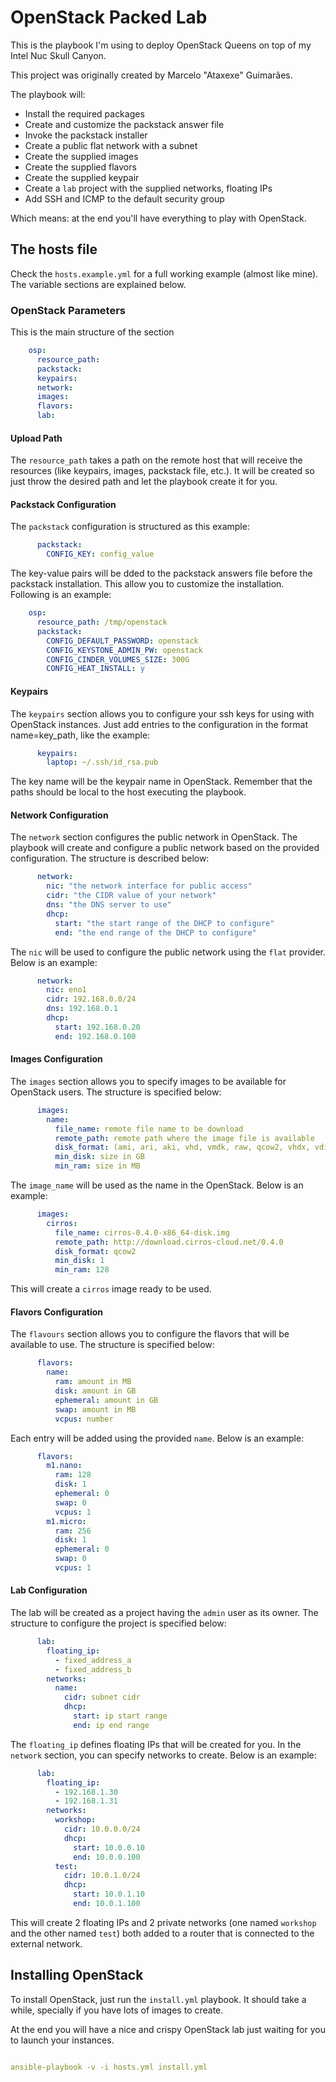 # OpenStack Packed Lab

This is the playbook I'm using to deploy OpenStack Queens on top of my Intel Nuc Skull
Canyon.

This project was originally created by Marcelo "Ataxexe" Guimarães.

The playbook will:

- Install the required packages
- Create and customize the packstack answer file
- Invoke the packstack installer
- Create a public flat network with a subnet
- Create the supplied images
- Create the supplied flavors
- Create the supplied keypair
- Create a `lab` project with the supplied networks, floating IPs
- Add SSH and ICMP to the default security group

Which means: at the end you'll have everything to play with OpenStack.

## The hosts file

Check the `hosts.example.yml` for a full working example (almost like mine). The variable
sections are explained below.

### OpenStack Parameters

This is the main structure of the section

```yaml
    osp:
      resource_path:
      packstack:
      keypairs:
      network:
      images:
      flavors:
      lab:
```

#### Upload Path

The `resource_path` takes a path on the remote host that will receive the resources (like keypairs,
images, packstack file, etc.). It will be created so just throw the desired path and let the
playbook create it for you.

#### Packstack Configuration

The `packstack` configuration is structured as this example:

```yaml
      packstack:
        CONFIG_KEY: config_value
```

The key-value pairs will be dded to the packstack answers file before the packstack installation.
This allow you to customize the installation. Following is an example:

```yaml
    osp:
      resource_path: /tmp/openstack
      packstack:
        CONFIG_DEFAULT_PASSWORD: openstack
        CONFIG_KEYSTONE_ADMIN_PW: openstack
        CONFIG_CINDER_VOLUMES_SIZE: 300G
        CONFIG_HEAT_INSTALL: y
```

#### Keypairs

The `keypairs` section allows you to configure your ssh keys for using with OpenStack instances.
Just add entries to the configuration in the format name=key_path, like the example:

```yaml
      keypairs:
        laptop: ~/.ssh/id_rsa.pub
```

The key name will be the keypair name in OpenStack. Remember that the paths should be local to the
host executing the playbook.

#### Network Configuration

The `network` section configures the public network in OpenStack. The playbook will create and
configure a public network based on the provided configuration. The structure is described below:

```yaml
      network:
        nic: "the network interface for public access"
        cidr: "the CIDR value of your network"
        dns: "the DNS server to use"
        dhcp:
          start: "the start range of the DHCP to configure"
          end: "the end range of the DHCP to configure"
```

The `nic` will be used to configure the public network using the `flat` provider. Below is an
example:

```yaml
      network:
        nic: eno1
        cidr: 192.168.0.0/24
        dns: 192.168.0.1
        dhcp:
          start: 192.168.0.20
          end: 192.168.0.100
```

#### Images Configuration

The `images` section allows you to specify images to be available for OpenStack users. The structure
is specified below:

```yaml
      images:
        name:
          file_name: remote file name to be download
          remote_path: remote path where the image file is available
          disk_format: (ami, ari, aki, vhd, vmdk, raw, qcow2, vhdx, vdi, iso or ploop)
          min_disk: size in GB
          min_ram: size in MB
```

The `image_name` will be used as the name in the OpenStack. Below is an example:

```yaml
      images:
        cirros:
          file_name: cirros-0.4.0-x86_64-disk.img
          remote_path: http://download.cirros-cloud.net/0.4.0
          disk_format: qcow2
          min_disk: 1
          min_ram: 128
```

This will create a `cirros` image ready to be used.

#### Flavors Configuration

The `flavours` section allows you to configure the flavors that will be available to use. The
structure is specified below:

```yaml
      flavors:
        name:
          ram: amount in MB
          disk: amount in GB
          ephemeral: amount in GB
          swap: amount in MB
          vcpus: number
```

Each entry will be added using the provided `name`. Below is an example:

```yaml
      flavors:
        m1.nano:
          ram: 128
          disk: 1
          ephemeral: 0
          swap: 0
          vcpus: 1
        m1.micro:
          ram: 256
          disk: 1
          ephemeral: 0
          swap: 0
          vcpus: 1
```

#### Lab Configuration

The lab will be created as a project having the `admin` user as its owner. The structure to
configure the project is specified below:

```yaml
      lab:
        floating_ip:
          - fixed_address_a
          - fixed_address_b
        networks:
          name:
            cidr: subnet cidr
            dhcp:
              start: ip start range
              end: ip end range
```

The `floating_ip` defines floating IPs that will be created for you. In the `network` section, you
can specify networks to create. Below is an example:

```yaml
      lab:
        floating_ip:
          - 192.168.1.30
          - 192.168.1.31
        networks:
          workshop:
            cidr: 10.0.0.0/24
            dhcp:
              start: 10.0.0.10
              end: 10.0.0.100
          test:
            cidr: 10.0.1.0/24
            dhcp:
              start: 10.0.1.10
              end: 10.0.1.100
```

This will create 2 floating IPs and 2 private networks (one named `workshop` and the other named
`test`) both added to a router that is connected to the external network.

## Installing OpenStack

To install OpenStack, just run the `install.yml` playbook. It should take a while, specially if
you have lots of images to create.

At the end you will have a nice and crispy OpenStack lab just waiting for you to launch your
instances.

```yaml

ansible-playbook -v -i hosts.yml install.yml

```
